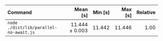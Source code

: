 | Command | Mean [s] | Min [s] | Max [s] | Relative |
|:---|---:|---:|---:|---:|
| `node ./dist/lib/parallel-no-await.js` | 11.444 ± 0.003 | 11.442 | 11.446 | 1.00 |
